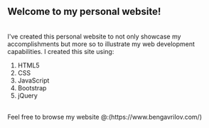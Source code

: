 ## Welcome to my personal website!

<br />
I've created this personal website to not only showcase my accomplishments but more so to illustrate my web development capabilities. I created this site using:

1. HTML5
2. CSS
3. JavaScript
4. Bootstrap
5. jQuery

<br />
Feel free to browse my website @:(https://www.bengavrilov.com/)
